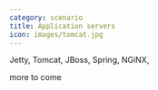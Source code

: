```yaml
---
category: scenario
title: Application servers
icon: images/tomcat.jpg
---
```


Jetty, Tomcat, JBoss, Spring, NGiNX,

more to come










